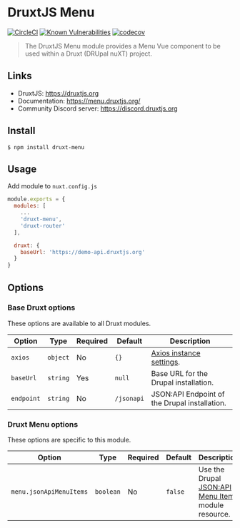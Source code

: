 # DruxtJS Menu

[![CircleCI](https://circleci.com/gh/druxt/druxt-menu.svg?style=svg)](https://circleci.com/gh/druxt/druxt-menu)
[![Known Vulnerabilities](https://snyk.io/test/github/druxt/druxt-menu/badge.svg?targetFile=package.json)](https://snyk.io/test/github/druxt/druxt-menu?targetFile=package.json)
[![codecov](https://codecov.io/gh/druxt/druxt-menu/branch/develop/graph/badge.svg)](https://codecov.io/gh/druxt/druxt-menu)

> The DruxtJS Menu module provides a Menu Vue component to be used within a Druxt (DRUpal nuXT) project.

## Links

- DruxtJS: https://druxtjs.org
- Documentation: https://menu.druxtjs.org/
- Community Discord server: https://discord.druxtjs.org

## Install

`$ npm install druxt-menu`

## Usage

Add module to `nuxt.config.js`

```js
module.exports = {
  modules: [
    ...
    'druxt-menu',
    'druxt-router'
  ],

  druxt: {
    baseUrl: 'https://demo-api.druxtjs.org'
  }
}
```

## Options

### Base Druxt options

These options are available to all Druxt modules.

| Option     | Type     | Required | Default    | Description                                                                  |
| ---------- | -------- | -------- | ---------- | ---------------------------------------------------------------------------- |
| `axios`    | `object` | No       | `{}`       | [Axios instance settings](https://github.com/axios/axios#axioscreateconfig). |
| `baseUrl`  | `string` | Yes      | `null`     | Base URL for the Drupal installation.                                        |
| `endpoint` | `string` | No       | `/jsonapi` | JSON:API Endpoint of the Drupal installation.                                |

### Druxt Menu options

These options are specific to this module.

| Option                  | Type      | Required | Default | Description                                                                                              |
| ----------------------- | --------- | -------- | ------- | -------------------------------------------------------------------------------------------------------- |
| `menu.jsonApiMenuItems` | `boolean` | No       | `false` | Use the Drupal [JSON:API Menu Items](https://www.drupal.org/project/jsonapi_menu_items) module resource. |
